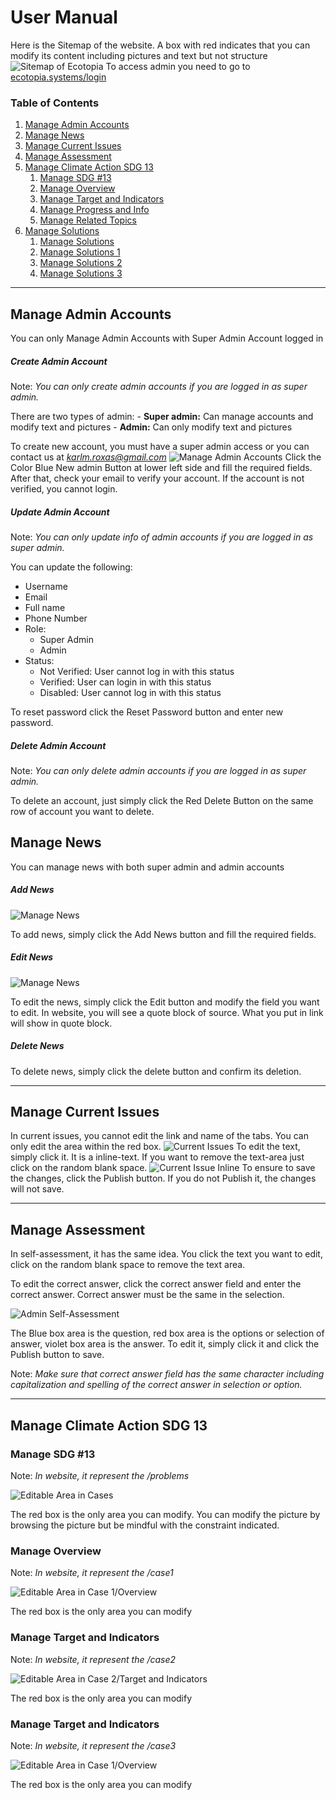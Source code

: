 # User Manual
Here is the Sitemap of the website. A box with red indicates that you can modify its content including pictures and text but not structure
![Sitemap of Ecotopia](../assets/sitemap.jpg)
To access admin you need to go to [ecotopia.systems/login](ecotopia.systems/login)

### Table of Contents
1. [Manage Admin Accounts](#manage-admin-accounts)
2. [Manage News](#manage-news)
3. [Manage Current Issues](#manage-current-issues)
4. [Manage Assessment](#manage-assessment)
5. [Manage Climate Action SDG 13](#manage-climate-action-sdg-13)
    1. [Manage SDG #13](#manage-sdg-13)
    2. [Manage Overview](#Example)
    3. [Manage Target and Indicators](#Example)
    4. [Manage Progress and Info](#Example)
    5. [Manage Related Topics](#Example)
1. [Manage Solutions](#Example)
    1. [Manage Solutions](#Example)
    2. [Manage Solutions 1](#Example)
    3. [Manage Solutions 2](#Example)
    4. [Manage Solutions 3](#Example)

---

## Manage Admin Accounts
You can only Manage Admin Accounts with Super Admin Account logged in
##### Create Admin Account
Note: *You can only create admin accounts if you are logged in as super admin.*

There are two types of admin: 
    - **Super admin:** Can manage accounts and modify text and pictures
    - **Admin:** Can only modify text and pictures

To create new account, you must have a super admin access or you can contact us at *karlm.roxas@gmail.com*
![Manage Admin Accounts](../assets/manage_admin_accounts/create.png)
Click the Color Blue New admin Button at lower left side and fill the required fields. After that, check your email to verify your account. If the account is not verified, you cannot login.

##### Update Admin Account
Note: *You can only update info of admin accounts if you are logged in as super admin.*

You can update the following:
- Username
- Email
- Full name
- Phone Number
- Role:
    - Super Admin
    - Admin
- Status: 
    - Not Verified: User cannot log in with this status
    - Verified: User can login in with this status
    - Disabled: User cannot log in with this status

To reset password click the Reset Password button and enter new password.

##### Delete Admin Account
Note: *You can only delete admin accounts if you are logged in as super admin.*

To delete an account, just simply click the Red Delete Button on the same row of account you want to delete.

## Manage News
You can manage news with both super admin and admin accounts

##### Add News

![Manage News](../assets/news/news.png)

To add news, simply click the Add News button and fill the required fields.

##### Edit News

![Manage News](../assets/news/edit_delete_news.png)

To edit the news, simply click the Edit button and modify the field you want to edit. In website, you will see a quote block of source. What you put in link will show in quote block.

##### Delete News

To delete news, simply click the delete button and confirm its deletion.

---

## Manage Current Issues

In current issues, you cannot edit the link and name of the tabs. You can only edit the area within the red box. 
![Current Issues](../assets/current_issue/current_issue.png)
To edit the text, simply click it. It is a inline-text. If you want to remove the text-area just click on the random blank space.
![Current Issue Inline](../assets/current_issue/current_issue_inline.png)
To ensure to save the changes, click the Publish button. If you do not Publish it, the changes will not save. 

---

## Manage Assessment
In self-assessment, it has the same idea. You click the text you want to edit, click on the random blank space to remove the text area.

To edit the correct answer, click the correct answer field and enter the correct answer. Correct answer must be the same in the selection.

![Admin Self-Assessment](../assets/self-assessment/self-assessment.png)

The Blue box area is the question, red box area is the options or selection of answer, violet box area is the answer. To edit it, simply click it and click the Publish button to save.

Note: *Make sure that correct answer field has the same character including capitalization and spelling of the correct answer in selection or option.*

---

## Manage Climate Action SDG 13

### Manage SDG #13
Note: *In website, it represent the /problems*

![Editable Area in Cases](../assets/cases/sdg13.png)

The red box is the only area you can modify. You can modify the picture by browsing the picture but be mindful with the constraint indicated.

### Manage Overview
Note: *In website, it represent the /case1*

![Editable Area in Case 1/Overview](../assets/cases/overview.png)

The red box is the only area you can modify

### Manage Target and Indicators
Note: *In website, it represent the /case2*

![Editable Area in Case 2/Target and Indicators](../assets/cases/target_indicators.png)

The red box is the only area you can modify

### Manage Target and Indicators
Note: *In website, it represent the /case3*

![Editable Area in Case 1/Overview](../assets/cases/)

The red box is the only area you can modify
